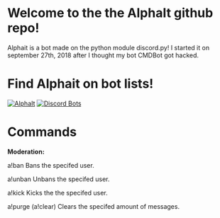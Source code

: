 # Welcome to the the AlphaIt github repo!
Alphait is a bot made on the python module discord.py! I started it on september 27th, 2018 after I thought my bot CMDBot got hacked.

# Find Alphait on bot lists!
[![AlphaIt](https://divinediscordbots.com/api/widget/493973379515416577.svg)](https://divinediscordbots.com/bot/493973379515416577) [![Discord Bots](https://discordbots.org/api/widget/493973379515416577.svg)](https://discordbots.org/bot/493973379515416577)

# Commands

**Moderation:**

a!ban Bans the specifed user.

a!unban Unbans the specifed user.

a!kick Kicks the the specifed user.

a!purge (a!clear) Clears the specifed amount of messages.
